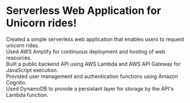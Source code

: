 # Serverless Web Application for Unicorn rides!

Created a simple serverless web application that enables users to request unicorn rides.   
Used AWS Amplify for continuous deployment and hosting of web resources.   
Built a public backend API using AWS Lambda and AWS API Gateway for JavaScript execution.   
Provided user management and authentication functions using Amazon Cognito.   
Used DynamoDB to provide a persistant layer for storage by the API's Lambda function.

